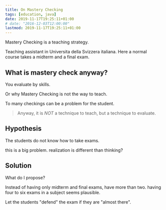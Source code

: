 ```yaml
---
title: On Mastery Checking
tags: [education, java]
date: 2019-11-17T19:25:11+01:00
# date: "2016-12-03T12:00:00"
lastmod: 2019-11-17T19:25:11+01:00
---
```


Mastery Checking is a teaching strategy.

Teaching assistant in Universita della Svizzera italiana.
Here a normal course takes a midterm and a final exam.

## What is mastery check anyway?

You evaluate by skills.

Or why Mastery Checking is not the way to teach.

To many checkings can be a problem for the student.

> Anyway, it is *NOT* a technique to teach, but a technique to evaluate.

## Hypothesis

The students do not know how to take exams.

this is a big problem.
realization is different than thinking?

## Solution

What do I propose?

Instead of having only midterm and final exams,
have more than two.
having four to six exams in a subject seems plausible.

Let the students "defend" the exam if they are "almost there".
